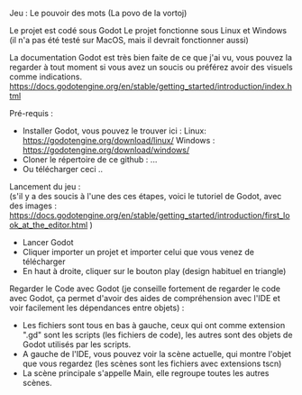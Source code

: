 Jeu : Le pouvoir des mots (La povo de la vortoj)

Le projet est codé sous Godot
Le projet fonctionne sous Linux et Windows (il n'a pas été testé sur MacOS, mais il devrait fonctionner aussi)   

La documentation Godot est très bien faite de ce que j'ai vu, vous pouvez la regarder à tout moment si vous avez un soucis ou préférez avoir des visuels comme indications. 
https://docs.godotengine.org/en/stable/getting_started/introduction/index.html


Pré-requis : 
- Installer Godot, vous pouvez le trouver ici : Linux: https://godotengine.org/download/linux/  Windows :  https://godotengine.org/download/windows/
- Cloner le répertoire de ce github :  ...
- Ou télécharger ceci ..


Lancement du jeu :  
(s'il y a des soucis à l'une des ces étapes, voici le tutoriel de Godot, avec des images : https://docs.godotengine.org/en/stable/getting_started/introduction/first_look_at_the_editor.html )
- Lancer Godot
- Cliquer importer un projet et importer celui que vous venez de télécharger
- En haut à droite, cliquer sur le bouton play (design habituel en triangle)

Regarder le Code avec Godot (je conseille fortement de regarder le code avec Godot, ça permet d'avoir des aides de compréhension avec l'IDE et voir facilement les dépendances entre objets) : 
- Les fichiers sont tous en bas à gauche, ceux qui ont comme extension ".gd" sont les scripts (les fichiers de code), les autres sont des objets de Godot utilisés par les scripts.
- A gauche de l'IDE, vous pouvez voir la scène actuelle, qui montre l'objet que vous regardez (les scènes sont les fichiers avec extensions tscn)
- La scène principale s'appelle Main, elle regroupe toutes les autres scènes. 
